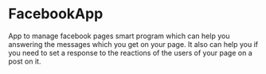 # FacebookApp
App to manage facebook pages
smart program which can help you answering the messages which you get on your page.
It also can help you if you need to set a response to the reactions of the users of your page on a post on it.
